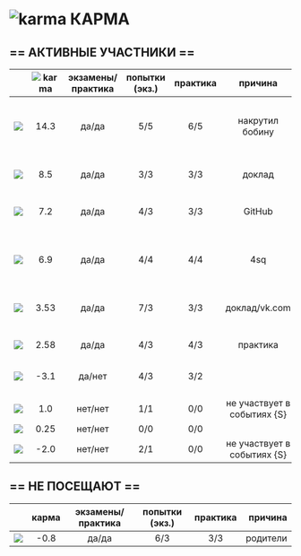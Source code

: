 # ![karma](https://github.com/soda-io/Hacks-and-Tips/blob/master/img/Karma/Karma_V3.png?raw=10) КАРМА



  
## == АКТИВНЫЕ УЧАСТНИКИ ==
  
|                                                                                                    |     ![karma](https://github.com/soda-io/Hacks-and-Tips/blob/master/img/Karma/Karma_V3.png?raw=10)    | экзамены/практика |  попытки (экз.) | практика |     причина   |   :octocat:    |
|----------------------------------------------------------------------------------------------------|:-------------:|:-----------------:|:---------------:|:--------:|:--------:|--------------:|
| [![](https://avatars1.githubusercontent.com/u/4226210?s=40)](https://github.com/SherozKarimov)     |   14.3       |        да/да      |       5/5       |   6/5    |  накрутил бобину   | ![photo](https://github.com/soda-io/Hacks-and-Tips/blob/master/img/bages/bw/foursquare.png?raw=10) ![photo](https://github.com/soda-io/Hacks-and-Tips/blob/master/img/bages/bw/Github.png?raw=10) ![photo](https://github.com/soda-io/Hacks-and-Tips/blob/master/img/bages/bw/medium.png?raw=10) ![photo](https://github.com/soda-io/Hacks-and-Tips/blob/master/img/bages/bw/terminal.png?raw=10) ![photo](https://github.com/soda-io/Hacks-and-Tips/blob/master/img/bages/bw/twitter.png?raw=10)    |
| [![](https://avatars0.githubusercontent.com/u/3833771?s=40)](https://github.com/PavelShalaginov)   |   8.5    |        да/да    |       3/3       |   3/3    |  доклад       |  ![photo](https://github.com/soda-io/Hacks-and-Tips/blob/master/img/bages/bw/Github.png?raw=10)  ![photo](https://github.com/soda-io/Hacks-and-Tips/blob/master/img/bages/bw/terminal.png?raw=10) ![photo](https://github.com/soda-io/Hacks-and-Tips/blob/master/img/bages/bw/twitter.png?raw=10)     |
| [![](https://avatars2.githubusercontent.com/u/6639503?s=40)](https://github.com/leonidprokopovich) |   7.2   |        да/да    |       4/3       |   3/3    |  GitHub | ![photo](https://github.com/soda-io/Hacks-and-Tips/blob/master/img/bages/bw/terminal.png?raw=10) ![photo](https://github.com/soda-io/Hacks-and-Tips/blob/master/img/bages/bw/Github.png?raw=10) ![photo](https://github.com/soda-io/Hacks-and-Tips/blob/master/img/bages/bw/twitter.png?raw=10)       |
| [![](https://avatars2.githubusercontent.com/u/3838734?s=40)](https://github.com/MaximLoguncov)     |   6.9    |        да/да      |       4/4       |   4/4    | 4sq       |  ![photo](https://github.com/soda-io/Hacks-and-Tips/blob/master/img/bages/bw/foursquare.png?raw=10) ![photo](https://github.com/soda-io/Hacks-and-Tips/blob/master/img/bages/bw/Github.png?raw=10)  ![photo](https://github.com/soda-io/Hacks-and-Tips/blob/master/img/bages/bw/terminal.png?raw=10) ![photo](https://github.com/soda-io/Hacks-and-Tips/blob/master/img/bages/bw/twitter.png?raw=10) ![photo](https://github.com/soda-io/Hacks-and-Tips/blob/master/img/bages/hack.png?raw=10)     |
| [![](https://avatars2.githubusercontent.com/u/5991448?s=40)](https://github.com/DmitryShiukaev)    |   3.53        |        да/да      |       7/3       |   3/3    | доклад/vk.com |  ![photo](https://github.com/soda-io/Hacks-and-Tips/blob/master/img/bages/bw/Github.png?raw=10)  ![photo](https://github.com/soda-io/Hacks-and-Tips/blob/master/img/bages/bw/terminal.png?raw=10) ![photo](https://github.com/soda-io/Hacks-and-Tips/blob/master/img/bages/bw/twitter.png?raw=10)      |
| [![](https://avatars1.githubusercontent.com/u/6498865?s=40)](https://github.com/MishaRubnicov)     |   2.58   |        да/да     |       4/3       |   4/3    |  практика     | ![photo](https://github.com/soda-io/Hacks-and-Tips/blob/master/img/bages/bw/terminal.png?raw=10) ![photo](https://github.com/soda-io/Hacks-and-Tips/blob/master/img/bages/bw/twitter.png?raw=10) ![photo](https://github.com/soda-io/Hacks-and-Tips/blob/master/img/bages/bw/Github.png?raw=10)      |
| [![](https://avatars1.githubusercontent.com/u/6061182?s=40)](https://github.com/GeorgeOvchinnikov) |  -3.1        |        да/нет     |       4/3       |   3/2    |      | ![photo](https://github.com/soda-io/Hacks-and-Tips/blob/master/img/bages/bw/terminal.png?raw=10) ![photo](https://github.com/soda-io/Hacks-and-Tips/blob/master/img/bages/bw/twitter.png?raw=10)  |
|                   |                 |          |               |       |
|                                                                                                    |               |                   |                 |          |               |       |
| [![](https://avatars0.githubusercontent.com/u/6568321?s=40)](https://github.com/TanyaPetrova)      |  1.0   |        нет/нет    |       1/1       |   0/0    |  не участвует в событиях {S} |  ![photo](https://github.com/soda-io/Hacks-and-Tips/blob/master/img/bages/bw/medium.png?raw=10)     |
| [![](https://avatars0.githubusercontent.com/u/6037393?s=40)](https://github.com/VictorPetukhov)    |   0.25 |        нет/нет    |       0/0       |   0/0    |  |       |
| [![](https://avatars2.githubusercontent.com/u/6450286?s=40)](https://github.com/NikitaGolub)       |  -2.0   |        нет/нет    |       2/1       |   0/0    |  не участвует в событиях {S} |   ![photo](https://github.com/soda-io/Hacks-and-Tips/blob/master/img/bages/bw/foursquare.png?raw=10)    |

  
  
  
  
## == НЕ ПОСЕЩАЮТ ==
  
|                                                                                                    |     карма     | экзамены/практика |  попытки (экз.) | практика | причина    |
|----------------------------------------------------------------------------------------------------|:-------------:|:-----------------:|:---------------:|:--------:|--------------:|
| [![](https://avatars3.githubusercontent.com/u/4639509?s=40)](https://github.com/ArtemKvadzba)      |  -0.8        |        да/да      |       6/3       |   3/3    |   родители    |
